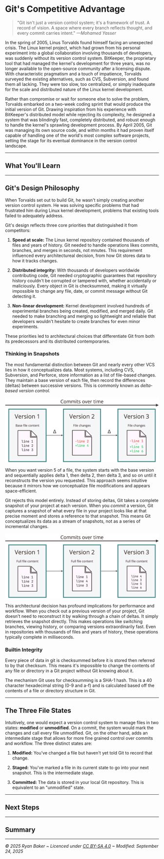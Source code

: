 # Git's Competitive Advantage

> "Git isn't just a version control system; it's a framework of trust.
> A record of vision.
> A space where every branch reflects thought, and every commit carries intent."
> *—Mohamed Yasser*

In the spring of 2005, Linus Torvalds found himself facing an unexpected crisis.
The Linux kernel project, which had grown from his personal experiment into a global collaboration involving thousands of developers, was suddenly without its version control system.
BitKeeper, the proprietary tool that had managed the kernel's development for three years, was no longer available to the open-source community after a licensing dispute.
With characteristic pragmatism and a touch of impatience, Torvalds surveyed the existing alternatives, such as CVS, Subversion, and found them all lacking.
They were too slow, too centralized, or simply inadequate for the scale and distributed nature of the Linux kernel development.

Rather than compromise or wait for someone else to solve the problem, Torvalds embarked on a two-week coding sprint that would produce the initial version of Git.
Drawing inspiration from his experience with BitKeeper's distributed model while rejecting its complexity, he designed a system that was blindingly fast, completely distributed, and robust enough to handle the kernel's sprawling development process.
By April 2005, Git was managing its own source code, and within months it had proven itself capable of handling one of the world's most complex software projects, setting the stage for its eventual dominance in the version control landscape.

---

## What You'll Learn

---

## Git's Design Philosophy

When Torvalds set out to build Git, he wasn't simply creating another version control system.
He was solving specific problems that had frustrated him during Linux kernel development, problems that existing tools failed to adequately address.

Git's design reflects three core priorities that distinguished it from competitors:

1. **Speed at scale:**
The Linux kernel repository contained thousands of files and years of history.
Git needed to handle operations likes commits, branches, and merges in seconds, not mnutes.
This requirement influenced every architectureal decision, from how Git stores data to how it tracks changes.

2. **Distributed integrity:**
With thousands of developers worldwide contributing code, Git needed cryptographic guarantees that repository history couldn't be corrupted or tampered with, whether accidentally or maliciously.
Every object in Git is checksummed, making it virtually impossible to change any file, date, or commit message without Git detecting it.

3. **Non-linear development:**
Kernel development involved hundreds of experimental branches being created, modified, and merged daily.
Git needed to make branching and merging so lightweight and reliable that developers wouldn't hesitate to create branches for even minor experiments.

These priorities led to architectural choices that differentiate Git from both its predecessors and its distributed contemporaries.

### Thinking in Snapshots

The most fundamental distinction between Git and nearly every other VCS lies in how it conceptualizes data.
Most systems, including CVS, Subversion, and Perforce, store information as a list of file-based changes.
They maintain a base version of each file, then record the differences (deltas) between successive versions. This is commonly known as *delta-based version control.*

![Delta-Based Version Control Illustrated](assets/delta_based_vcs_illustrated.png)

When you want version 5 of a file, the system starts with the base version and sequentially applies delta 1, then delta 2, then delta 3, and so on until it reconstructs the version you requested.
This approach seems intuitive because it mirrors how we conceptualize file modifications and appears space-efficient.

Git rejects this model entirely.
Instead of storing deltas, Git takes a complete snapshot of your project at each version.
When you *commit* a version, Git captures a snapshot of what every file in your project looks like at that precise moment and stores a reference to that snapshot.
This means Git conceptualizes its data as a stream of snapshots, not as a series of incremental changes.


![Snapshot-Based Version Control Illustrated](assets/snapshot_based_vcs_illustrated.png)

This architectural decision has profound implications for performance and workflow.
When you check out a previous version of your project, Git doesn't need to reconstruct it by walking through a chain of deltas.
It simply retrieves the snapshot directly.
This makes operations like switching branches, viewing history, or comparing versions extraordinarily fast.
Even in repositories with thousands of files and years of history, these operations typically complete in milliseconds.

### Builtin Integrity

Every piece of data in git is checksummed before it is stored then referred to by that checksum.
This means it's impossible to change the contents of any file or directory in a Git project without Git knowing about it.

The mechanism Git uses for checksumming is a SHA-1 hash. This is a 40 character hexadecimal string (0-9 and a-f) and is calculated based off the contents of a file or directory structure in Git.

---

## The Three File States

Intuitively, one would expect a version control system to manage files in two states: **modified** or **unmodified**.
On a commit, the system would mark the changes and call every file unmodified.
Git, on the other hand, adds an intermediate stage that allows for more fine grained control over commits and workflow. The three distinct states are:

1. **Modified:** You've changed a file but haven't yet told Git to record that change.

2. **Staged:** You've marked a file in its current state to go into your next snapshot. This is the intermediate stage.

3. **Committed:** The data is stored in your local Git repository. This is equivalent to an "unmodified" state.



---

## Next Steps

---

## Summary

---

*© 2025 Ryan Baker ~ Licenced under [CC BY-SA 4.0](https://creativecommons.org/licenses/by-sa/4.0) ~ Modified: September 24, 2025*
